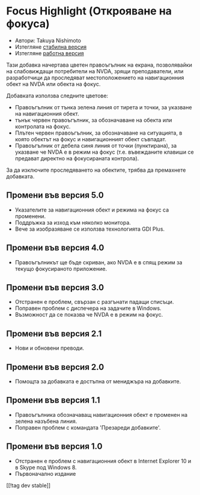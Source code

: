 # Focus Highlight (Открояване на фокуса) #

* Автори: Takuya Nishimoto
* Изтегляне [стабилна версия][2]
* Изтегляне [работна версия][1]

Тази добавка начертава цветен правоъгълник на екрана, позволявайки на
слабовиждащи потребители на NVDA, зрящи преподаватели, или разработчици да
проследяват местоположението на навигационния обект на NVDA или обекта на
фокус.

Добавката използва следните цветове:

* Правоъгълник от тънка зелена линия от тирета и точки, за указване на
  навигационния обект.
* тънък червен правоъгълник, за обозначаване на обекта или контролата на
  фокус.
* Плътен червен правоъгълник, за обозначаване на ситуацията, в която обектът
  на фокус и навигационният обект съвпадат.
* Правоъгълник от дебела синя линия от точки (пунктирана), за указване че
  NVDA е в режим на фокус (т.е. въвежданите клавиши се предават директно на
  фокусираната контрола).

За да изключите проследяването на обектите, трябва да премахнете добавката.

## Промени във версия 5.0 ##

* Указателите за навигационния обект и режима на фокус са променени.
* Поддръжка за изход към няколко монитора.
* Вече за изобразяване се използва технологията GDI Plus.

## Промени във версия 4.0 ##

* Правоъгълникът ще бъде скриван, ако NVDA е в спящ режим за текущо
  фокусираното приложение.

## Промени във версия 3.0 ##

* Отстранен е проблем, свързан с разгънати падащи списъци.
* Поправен проблем с диспечера на задачите в Windows.
* Възможност да се показва че NVDA е в режим на фокус.

## Промени във версия 2.1 ##

* Нови и обновени преводи.

## Промени във версия 2.0 ##

* Помощта за добавката е достъпна от мениджъра на добавките.

## Промени във версия 1.1 ##

* Правоъгълника обозначаващ навигационния обект е променен на зелена
  назъбена линия.
* Поправен проблем с командата 'Презареди добавките'.

## Промени във версия 1.0 ##

* Отстранен е проблем с навигационния обект в Internet Explorer 10 и в Skype
  под Windows 8.
* Първоначално издание


[[!tag dev stable]]

[1]: https://addons.nvda-project.org/files/get.php?file=fh-dev

[2]: https://addons.nvda-project.org/files/get.php?file=fh

